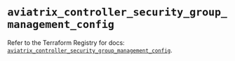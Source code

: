 # `aviatrix_controller_security_group_management_config`

Refer to the Terraform Registry for docs: [`aviatrix_controller_security_group_management_config`](https://registry.terraform.io/providers/aviatrixsystems/aviatrix/8.1.10/docs/resources/controller_security_group_management_config).
